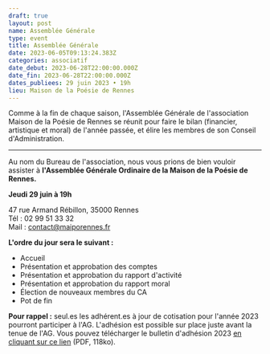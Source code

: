 ```yaml
---
draft: true
layout: post
name: Assemblée Générale
type: event
title: Assemblée Générale
date: 2023-06-05T09:13:24.383Z
categories: associatif
date_debut: 2023-06-28T22:00:00.000Z
date_fin: 2023-06-28T22:00:00.000Z
dates_publiees: 29 juin 2023 • 19h
lieu: Maison de la Poésie de Rennes
---
```

Comme à la fin de chaque saison, l'Assemblée Générale de l'association Maison de la Poésie de Rennes se réunit pour faire le bilan (financier, artistique et moral) de l'année passée, et élire les membres de son Conseil d'Administration.

- - -

Au nom du Bureau de l'association, nous vous prions de bien vouloir assister à **l'Assemblée Générale Ordinaire de la Maison de la Poésie de Rennes.**

**Jeudi 29 juin à 19h**  

47 rue Armand Rébillon, 35000 Rennes\
Tél : 02 99 51 33 32\
Mail : [contact@maiporennes.fr](mailto:contact@maiporennes.fr?subject=Assembl%C3%A9e%20G%C3%A9n%C3%A9rale)

**L'ordre du jour sera le suivant :**

* Accueil
* Présentation et approbation des comptes
* Présentation et approbation du rapport d'activité
* Présentation et approbation du rapport moral
* Élection de nouveaux membres du CA
* Pot de fin

**Pour rappel :** seul.es les adhérent.es à jour de cotisation pour l'année 2023 pourront participer à l'AG. L'adhésion est possible sur place juste avant la tenue de l'AG. Vous pouvez télécharger le bulletin d'adhésion 2023 [en cliquant sur ce lien](/imgs/bulletin-d-adh-sion-2023.pdf) (PDF, 118ko).